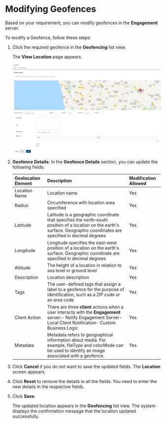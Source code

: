                              


Modifying Geofences
===================

Based on your requirement, you can modify geofences in the **Engagement** server.

To modify a Geofence, follow these steps:

1.  Click the required geofence in the **Geofencing** list view.
    
    The **View Location** page appears.
    
    ![](../Resources/Images/Engagement/Location/viewlocation_593x619.png)
    
2.  **Geofence Details**: In the **Geofence Details** section, you can update the following fields:
    
    | Geolocation Element | Description | Modification Allowed |
    | --- | --- | --- |
    | Location Name | Location name | Yes |
    | Radius | Circumference with location area specified | Yes |
    | Latitude | Latitude is a geographic coordinate that specifies the north–south position of a location on the earth's surface. Geographic coordinates are specified in decimal degrees | Yes |
    | Longitude | Longitude specifies the east–west position of a location on the earth's surface. Geographic coordinate are specified in decimal degrees | Yes |
    | Altitude | The height of a location in relation to sea level or ground level | Yes |
    | Description | Location description | Yes |
    | Tags | The user-defined tags that assign a label to a geofence for the purpose of identification, such as a ZIP code or an area code | Yes |
    | Client Action | There are three **client** actions when a user interacts with the **Engagement** server:- Notify Engagement Server- Local Client Notification- Custom Business Logic | Yes |
    | Metadata | Metadata refers to geographical information about media. For example, fileType and colorMode can be used to identify an image associated with a geofence. | Yes |
    
3.  Click **Cancel** if you do not want to save the updated fields. The **Location** screen appears.
4.  Click **Reset** to remove the details in all the fields. You need to enter the new details in the respective fields.
5.  Click **Save**.
    
    The updated location appears in the **Geofencing** list view. The system displays the confirmation message that the location updated successfully.
